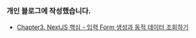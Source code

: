 ### 개인 블로그에 작성했습니다.

- [Chapter3. NextJS 핵심 - 입력 Form 생성과 동적 데이터 조회하기](https://www.wooglim.dev/snippets/Next14-Learning-book-04)